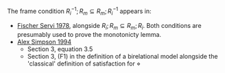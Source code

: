 
The frame condition $R_i^{-1} ; R_m \subseteq R_m ; R_i^{-1}$ appears in:

*  [Fischer Servi 1978](https://web.archive.org/web/20200320234232id_/http://filozof.uni.lodz.pl/bulletin/pdf/07_1_5.pdf),
  alongside $R_i ; R_m \subseteq R_m ; R_i$. Both conditions are presumably used to prove the monotonicty lemma.
* [Alex Simpson 1994](https://era.ed.ac.uk/handle/1842/407)
  * Section 3, equation 3.5
  * Section 3, (F1) in the definition of a birelational model alongside the 'classical' definition of satisfaction for $\diamond$
  
